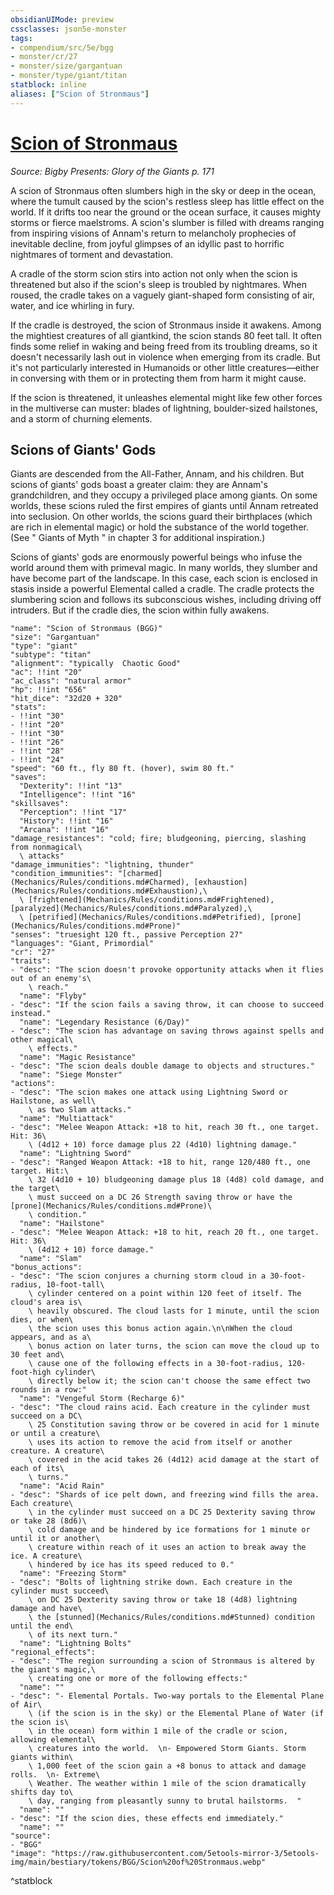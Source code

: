 ```yaml
---
obsidianUIMode: preview
cssclasses: json5e-monster
tags:
- compendium/src/5e/bgg
- monster/cr/27
- monster/size/gargantuan
- monster/type/giant/titan
statblock: inline
aliases: ["Scion of Stronmaus"]
---
```

# [Scion of Stronmaus](Mechanics\bestiary\giant/scion-of-stronmaus-bgg.md)
*Source: Bigby Presents: Glory of the Giants p. 171*  

A scion of Stronmaus often slumbers high in the sky or deep in the ocean, where the tumult caused by the scion's restless sleep has little effect on the world. If it drifts too near the ground or the ocean surface, it causes mighty storms or fierce maelstroms. A scion's slumber is filled with dreams ranging from inspiring visions of Annam's return to melancholy prophecies of inevitable decline, from joyful glimpses of an idyllic past to horrific nightmares of torment and devastation.

A cradle of the storm scion stirs into action not only when the scion is threatened but also if the scion's sleep is troubled by nightmares. When roused, the cradle takes on a vaguely giant-shaped form consisting of air, water, and ice whirling in fury.

If the cradle is destroyed, the scion of Stronmaus inside it awakens. Among the mightiest creatures of all giantkind, the scion stands 80 feet tall. It often finds some relief in waking and being freed from its troubling dreams, so it doesn't necessarily lash out in violence when emerging from its cradle. But it's not particularly interested in Humanoids or other little creatures—either in conversing with them or in protecting them from harm it might cause.

If the scion is threatened, it unleashes elemental might like few other forces in the multiverse can muster: blades of lightning, boulder-sized hailstones, and a storm of churning elements.

## Scions of Giants' Gods

Giants are descended from the All-Father, Annam, and his children. But scions of giants' gods boast a greater claim: they are Annam's grandchildren, and they occupy a privileged place among giants. On some worlds, these scions ruled the first empires of giants until Annam retreated into seclusion. On other worlds, the scions guard their birthplaces (which are rich in elemental magic) or hold the substance of the world together. (See " Giants of Myth " in chapter 3 for additional inspiration.)

Scions of giants' gods are enormously powerful beings who infuse the world around them with primeval magic. In many worlds, they slumber and have become part of the landscape. In this case, each scion is enclosed in stasis inside a powerful Elemental called a cradle. The cradle protects the slumbering scion and follows its subconscious wishes, including driving off intruders. But if the cradle dies, the scion within fully awakens.

```statblock
"name": "Scion of Stronmaus (BGG)"
"size": "Gargantuan"
"type": "giant"
"subtype": "titan"
"alignment": "typically  Chaotic Good"
"ac": !!int "20"
"ac_class": "natural armor"
"hp": !!int "656"
"hit_dice": "32d20 + 320"
"stats":
- !!int "30"
- !!int "20"
- !!int "30"
- !!int "26"
- !!int "28"
- !!int "24"
"speed": "60 ft., fly 80 ft. (hover), swim 80 ft."
"saves":
  "Dexterity": !!int "13"
  "Intelligence": !!int "16"
"skillsaves":
  "Perception": !!int "17"
  "History": !!int "16"
  "Arcana": !!int "16"
"damage_resistances": "cold; fire; bludgeoning, piercing, slashing from nonmagical\
  \ attacks"
"damage_immunities": "lightning, thunder"
"condition_immunities": "[charmed](Mechanics/Rules/conditions.md#Charmed), [exhaustion](Mechanics/Rules/conditions.md#Exhaustion),\
  \ [frightened](Mechanics/Rules/conditions.md#Frightened), [paralyzed](Mechanics/Rules/conditions.md#Paralyzed),\
  \ [petrified](Mechanics/Rules/conditions.md#Petrified), [prone](Mechanics/Rules/conditions.md#Prone)"
"senses": "truesight 120 ft., passive Perception 27"
"languages": "Giant, Primordial"
"cr": "27"
"traits":
- "desc": "The scion doesn't provoke opportunity attacks when it flies out of an enemy's\
    \ reach."
  "name": "Flyby"
- "desc": "If the scion fails a saving throw, it can choose to succeed instead."
  "name": "Legendary Resistance (6/Day)"
- "desc": "The scion has advantage on saving throws against spells and other magical\
    \ effects."
  "name": "Magic Resistance"
- "desc": "The scion deals double damage to objects and structures."
  "name": "Siege Monster"
"actions":
- "desc": "The scion makes one attack using Lightning Sword or Hailstone, as well\
    \ as two Slam attacks."
  "name": "Multiattack"
- "desc": "Melee Weapon Attack: +18 to hit, reach 30 ft., one target. Hit: 36\
    \ (4d12 + 10) force damage plus 22 (4d10) lightning damage."
  "name": "Lightning Sword"
- "desc": "Ranged Weapon Attack: +18 to hit, range 120/480 ft., one target. Hit:\
    \ 32 (4d10 + 10) bludgeoning damage plus 18 (4d8) cold damage, and the target\
    \ must succeed on a DC 26 Strength saving throw or have the [prone](Mechanics/Rules/conditions.md#Prone)\
    \ condition."
  "name": "Hailstone"
- "desc": "Melee Weapon Attack: +18 to hit, reach 20 ft., one target. Hit: 36\
    \ (4d12 + 10) force damage."
  "name": "Slam"
"bonus_actions":
- "desc": "The scion conjures a churning storm cloud in a 30-foot-radius, 10-foot-tall\
    \ cylinder centered on a point within 120 feet of itself. The cloud's area is\
    \ heavily obscured. The cloud lasts for 1 minute, until the scion dies, or when\
    \ the scion uses this bonus action again.\n\nWhen the cloud appears, and as a\
    \ bonus action on later turns, the scion can move the cloud up to 30 feet and\
    \ cause one of the following effects in a 30-foot-radius, 120-foot-high cylinder\
    \ directly below it; the scion can't choose the same effect two rounds in a row:"
  "name": "Vengeful Storm (Recharge 6)"
- "desc": "The cloud rains acid. Each creature in the cylinder must succeed on a DC\
    \ 25 Constitution saving throw or be covered in acid for 1 minute or until a creature\
    \ uses its action to remove the acid from itself or another creature. A creature\
    \ covered in the acid takes 26 (4d12) acid damage at the start of each of its\
    \ turns."
  "name": "Acid Rain"
- "desc": "Shards of ice pelt down, and freezing wind fills the area. Each creature\
    \ in the cylinder must succeed on a DC 25 Dexterity saving throw or take 28 (8d6)\
    \ cold damage and be hindered by ice formations for 1 minute or until it or another\
    \ creature within reach of it uses an action to break away the ice. A creature\
    \ hindered by ice has its speed reduced to 0."
  "name": "Freezing Storm"
- "desc": "Bolts of lightning strike down. Each creature in the cylinder must succeed\
    \ on DC 25 Dexterity saving throw or take 18 (4d8) lightning damage and have\
    \ the [stunned](Mechanics/Rules/conditions.md#Stunned) condition until the end\
    \ of its next turn."
  "name": "Lightning Bolts"
"regional_effects":
- "desc": "The region surrounding a scion of Stronmaus is altered by the giant's magic,\
    \ creating one or more of the following effects:"
  "name": ""
- "desc": "- Elemental Portals. Two-way portals to the Elemental Plane of Air\
    \ (if the scion is in the sky) or the Elemental Plane of Water (if the scion is\
    \ in the ocean) form within 1 mile of the cradle or scion, allowing elemental\
    \ creatures into the world.  \n- Empowered Storm Giants. Storm giants within\
    \ 1,000 feet of the scion gain a +8 bonus to attack and damage rolls.  \n- Extreme\
    \ Weather. The weather within 1 mile of the scion dramatically shifts day to\
    \ day, ranging from pleasantly sunny to brutal hailstorms.  "
  "name": ""
- "desc": "If the scion dies, these effects end immediately."
  "name": ""
"source":
- "BGG"
"image": "https://raw.githubusercontent.com/5etools-mirror-3/5etools-img/main/bestiary/tokens/BGG/Scion%20of%20Stronmaus.webp"
```
^statblock